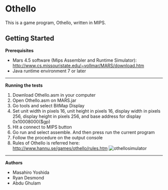 Othello
==============================
This is a game program, Othello, written in MIPS.

Getting Started
-----------------
**Prerequisites** 
- Mars 4.5 software (Mips Assembler and Runtime Simulator): http://www.cs.missouristate.edu/~vollmar/MARS/download.htm
- Java runtime environment 7 or later
--------------------
**Running the tests** 
1.  Download Othello.asm in your computer
2.	Open Othello.asm on MARS.jar
3.	Go tools and select BitMap Display
4.	Set unit width in pixels 16, unit height in pixels 16, display width in pixels 256, display height in pixels 256, and base address for display 0x10008000($gp)
5.	Hit a connect to MIPS button
6.	Go run and select assemble. And then press run the current program
7.	Follow the procedure on the output console
8.	Rules of Othello is referred here: http://www.hannu.se/games/othello/rules.htm 
![othellosimulator](https://user-images.githubusercontent.com/33169818/33527125-fce0b2ac-d810-11e7-9297-ace302f02b47.gif)


---------------
**Authors** 
- Masahiro Yoshida
- Ryan Desmond
- Abdu Ghulam

